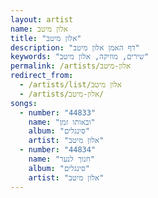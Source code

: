 ```yaml
---
layout: artist
name: אלון מיטב
title: "אלון מיטב"
description: "דף האמן אלון מיטב"
keywords: "שירים, מוזיקה, אלון מיטב"
permalink: /artists/אלון-מיטב
redirect_from:
  - /artists/list/אלון מיטב
  - /artists/אלון-מיטב/
songs:
  - number: "44833"
    name: "ובאותו זמן"
    album: "סינגלים"
    artist: "אלון מיטב"
  - number: "44834"
    name: "חנוך לנער"
    album: "סינגלים"
    artist: "אלון מיטב"
---
```

